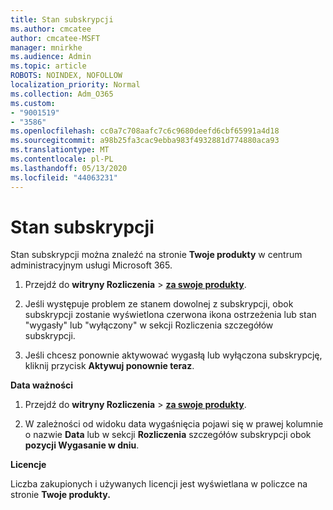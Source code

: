 ```yaml
---
title: Stan subskrypcji
ms.author: cmcatee
author: cmcatee-MSFT
manager: mnirkhe
ms.audience: Admin
ms.topic: article
ROBOTS: NOINDEX, NOFOLLOW
localization_priority: Normal
ms.collection: Adm_O365
ms.custom:
- "9001519"
- "3586"
ms.openlocfilehash: cc0a7c708aafc7c6c9680deefd6cbf65991a4d18
ms.sourcegitcommit: a98b25fa3cac9ebba983f4932881d774880aca93
ms.translationtype: MT
ms.contentlocale: pl-PL
ms.lasthandoff: 05/13/2020
ms.locfileid: "44063231"
---
```

# <a name="subscription-status"></a>Stan subskrypcji

Stan subskrypcji można znaleźć na stronie **Twoje produkty** w centrum administracyjnym usługi Microsoft 365.

1. Przejdź do **witryny Rozliczenia**  >  **[za swoje produkty](https://go.microsoft.com/fwlink/p/?linkid=842054)**.

2. Jeśli występuje problem ze stanem dowolnej z subskrypcji, obok subskrypcji zostanie wyświetlona czerwona ikona ostrzeżenia lub stan "wygasły" lub "wyłączony" w sekcji Rozliczenia szczegółów subskrypcji.

3. Jeśli chcesz ponownie aktywować wygasłą lub wyłączona subskrypcję, kliknij przycisk **Aktywuj ponownie teraz**.

**Data ważności**

1. Przejdź do **witryny Rozliczenia**  >  **[za swoje produkty](https://go.microsoft.com/fwlink/p/?linkid=842054)**.

2. W zależności od widoku data wygaśnięcia pojawi się w prawej kolumnie o nazwie **Data** lub w sekcji **Rozliczenia** szczegółów subskrypcji obok **pozycji Wygasanie w dniu**.

**Licencje**

Liczba zakupionych i używanych licencji jest wyświetlana w policzce na stronie **Twoje produkty.**

